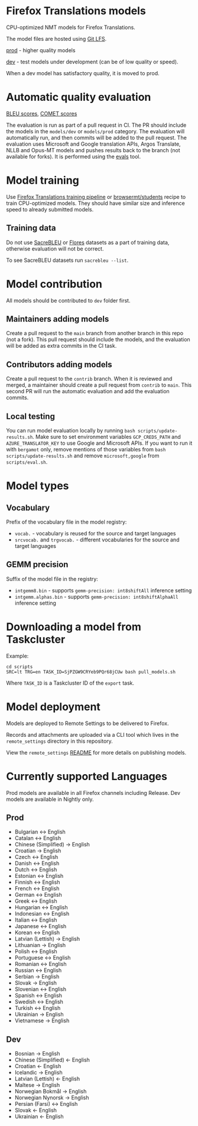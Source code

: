 # Firefox Translations models
CPU-optimized NMT models for Firefox Translations.

The model files are hosted using [Git LFS](https://docs.github.com/en/github/managing-large-files/versioning-large-files/about-git-large-file-storage).

[prod](models/prod) - higher quality models 

[dev](models/dev) - test models under development (can be of low quality or speed). 

When a dev model has satisfactory quality, it is moved to prod.

# Automatic quality evaluation

[BLEU scores](evaluation/bleu-results.md), [COMET scores](evaluation/comet-results.md)

The evaluation is run as part of a pull request in CI.
The PR should include the models in the `models/dev` or `models/prod` category.
The evaluation will automatically run, and then commits will be added to the pull request.
The evaluation uses Microsoft and Google translation APIs, Argos Translate, NLLB and Opus-MT models and pushes results back to the branch (not available for forks).
It is performed using the [evals](/evals) tool.

# Model training

Use [Firefox Translations training pipeline](https://github.com/mozilla/firefox-translations-training) or [browsermt/students](https://github.com/browsermt/students/tree/master/train-student) recipe to train CPU-optimized models. They should have similar size and inference speed to already submitted models.

## Training data

Do not use [SacreBLEU](https://github.com/mjpost/sacrebleu) or [Flores](https://github.com/facebookresearch/flores) datasets as a part of training data, otherwise evaluation will not be correct.

To see SacreBLEU datasets run `sacrebleu --list`.

# Model contribution

All models should be contributed to `dev` folder first.

## Maintainers adding models

Create a pull request to the `main` branch from another branch in this repo (not a fork).
This pull request should include the models, and the evaluation will be added as extra commits in the CI task.

## Contributors adding models

Create a pull request to the `contrib` branch.
When it is reviewed and merged, a maintainer should create a pull request from `contrib` to `main`.
This second PR will run the automatic evaluation and add the evaluation commits.

## Local testing

You can run model evaluation locally by running `bash scripts/update-results.sh`. 
Make sure to set environment variables `GCP_CREDS_PATH` and `AZURE_TRANSLATOR_KEY` to use Google and Microsoft APIs.
If you want to run it with `bergamot` only, remove mentions of those variables from `bash scripts/update-results.sh` and remove `microsoft,google` from `scripts/eval.sh`. 

# Model types

## Vocabulary

Prefix of the vocabulary file in the model registry:
- `vocab.` - vocabulary is reused for the source and target languages
- `srcvocab.` and `trgvocab.` - different vocabularies for the source and target languages

## GEMM precision

Suffix of the model file in the registry:
- `intgemm8.bin`  - supports `gemm-precision: int8shiftAll` inference setting
- `intgemm.alphas.bin` - supports `gemm-precision: int8shiftAlphaAll` inference setting

# Downloading a model from Taskcluster

Example:
```
cd scripts
SRC=lt TRG=en TASK_ID=SjPZGW9CRYeb9PQr68jCUw bash pull_models.sh
```
Where `TASK_ID` is a Taskcluster ID of the `export` task.

# Model deployment

Models are deployed to Remote Settings to be delivered to Firefox.

Records and attachments are uploaded via a CLI tool which lives in the
`remote_settings` directory in this repository.

View the `remote_settings` [README](https://github.com/mozilla/firefox-translations-models/blob/main/remote_settings/README.md) for more details on publishing models.

# Currently supported Languages

Prod models are available in all Firefox channels including Release. 
Dev models are available in Nightly only.

## Prod
- Bulgarian <-> English
- Catalan <-> English
- Chinese (Simplified) -> English
- Croatian -> English
- Czech <-> English
- Danish <-> English
- Dutch <-> English
- Estonian <-> English
- Finnish <-> English
- French <-> English
- German <-> English
- Greek <-> English
- Hungarian <-> English
- Indonesian <-> English
- Italian <-> English
- Japanese <-> English
- Korean <-> English
- Latvian (Lettish) -> English
- Lithuanian -> English
- Polish <-> English
- Portuguese <-> English
- Romanian <-> English
- Russian <-> English
- Serbian -> English
- Slovak -> English
- Slovenian <-> English
- Spanish <-> English
- Swedish <-> English
- Turkish <-> English
- Ukrainian -> English
- Vietnamese -> English

## Dev
- Bosnian -> English
- Chinese (Simplified) <- English
- Croatian <- English
- Icelandic -> English
- Latvian (Lettish) <- English
- Maltese -> English
- Norwegian Bokmål -> English
- Norwegian Nynorsk -> English
- Persian (Farsi) <-> English
- Slovak <- English
- Ukrainian <- English
